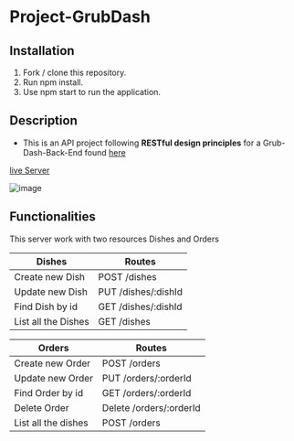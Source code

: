 # Project-GrubDash

## Installation

1.  Fork / clone this repository.
2.  Run npm install.
3.  Use npm start to run the application.

## Description

- This is an API project following **RESTful design principles** for a Grub-Dash-Back-End found [here](https://github.com/ramamdeeCode/Project-GrubDash/blob/master/grubdash-main/README.md)

[live Server](https://grub-dash-frontend.onrender.com)

![image](https://user-images.githubusercontent.com/86864383/183989221-3499e80c-8ada-447d-93a9-c99f148b48dd.png)

## Functionalities

This server work with two resources Dishes and Orders

| Dishes              | Routes              |
| ------------------- | ------------------- |
| Create new Dish     | POST /dishes        |
| Update new Dish     | PUT /dishes/:dishId |
| Find Dish by id     | GET /dishes/:dishId |
| List all the Dishes | GET /dishes         |

| Orders              | Routes                  |
| ------------------- | ----------------------- |
| Create new Order    | POST /orders            |
| Update new Order    | PUT /orders/:orderId    |
| Find Order by id    | GET /orders/:orderId    |
| Delete Order        | Delete /orders/:orderId |
| List all the dishes | POST /orders            |
